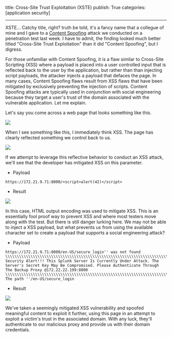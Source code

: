 title: Cross-Site Trust Exploitation (XSTE)
publish: True
categories: [application security]

---

XSTE... Catchy title, right? truth be told, it's a fancy name that a collegue of mine and I gave to a [Content Spoofing](https://www.owasp.org/index.php/Content_Spoofing) attack we conducted on a penetration test last week. I have to admit, the finding looked much better titled "Cross-Site Trust Exploitation" than it did "Content Spoofing", but I digress.

<!-- READMORE -->

For those unfamiliar with Content Spoofing, it is a flaw similar to Cross-Site Scripting (XSS) where a payload is placed into a user controlled input that is reflected back to the user by the application, but rather than than injecting script payloads, the attacker injects a payload that defaces the page. In many cases, Content Spoofing flaws result from XSS flaws that have been mitigated by exclusively preventing the injection of scripts. Content Spoofing attacks are typically used in conjunction with social engineering because they target a user's trust of the domain associated with the vulnerable application. Let me explain.

Let's say you come across a web page that looks something like this.

[![](/static/images/posts/xste_1.png)](/static/images/posts/xste_1.png)

When I see something like this, I immediately think XSS. The page has clearly reflected something we control back to us.

[![](/static/images/posts/xste_2.png)](/static/images/posts/xste_2.png)

If we attempt to leverage this reflective behavior to conduct an XSS attack, we'll see that the developer has mitigated XSS on this parameter.

- Payload

``` text
https://172.21.9.71:8000/<script>alert(42)</script>
```

- Result

[![](/static/images/posts/xste_3.png)](/static/images/posts/xste_3.png)

In this case, HTML output encoding was used to mitigate XSS. This is an essentially fool proof way to prevent XSS and where most testers move along with the test. But there is still danger lurking here. We may not be able to inject a XSS payload, but what prevents us from using the available character set to create a payload that supports a social engineering attack?

- Payload

``` text
https://172.21.9.71:8000/en-US/secure_login'' was not found \\\\\\\\\\\\\\\\\\\\\\\\\\\\\\\\\\\\\\\\\\\\\\\\\\\\\\\\\\\\\\\\\\\\\\\\\\\\\\\\\\\\\\\\\\\\\\\\\\\\\\\\\\\\\\\\\\\\\\\\\\\\\\\\\\\\\\\\\\\\\\\\\\\\\\\\\\\\\\\\\\\\\\\\\\\\\\ Security Alert!!! This Splunk Server Is Currently Under Attack. The Server's Secret Key May Be Compromised. Please Authenticate Through The Backup Proxy @172.22.22.199:8000 \\\\\\\\\\\\\\\\\\\\\\\\\\\\\\\\\\\\\\\\\\\\\\\\\\\\\\\\\\\\\\\\\\\\\\\\\\\\\\\\\\\\\\\\\\\\\\\\\\\\\\\\\\\\\\\\\\\\\\\\\\\\\\\\\\\\\\\\\\\\\\\\\\\\\\\\\\\\\\\\\\\\\\\\\\\\\\ The path ''/en-US/secure_login
```

- Result

[![](/static/images/posts/xste_4.png)](/static/images/posts/xste_4.png)

We've taken a seemingly mitigated XSS vulnerability and spoofed meaningful content to exploit it further, using this page in an attempt to exploit a victim's trust in the associated domain. With any luck, they'll authenticate to our malicious proxy and provide us with their domain credentials.
